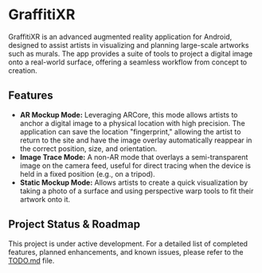 # GraffitiXR

GraffitiXR is an advanced augmented reality application for Android, designed to assist artists in visualizing and planning large-scale artworks such as murals. The app provides a suite of tools to project a digital image onto a real-world surface, offering a seamless workflow from concept to creation.

## Features

-   **AR Mockup Mode:** Leveraging ARCore, this mode allows artists to anchor a digital image to a physical location with high precision. The application can save the location "fingerprint," allowing the artist to return to the site and have the image overlay automatically reappear in the correct position, size, and orientation.
-   **Image Trace Mode:** A non-AR mode that overlays a semi-transparent image on the camera feed, useful for direct tracing when the device is held in a fixed position (e.g., on a tripod).
-   **Static Mockup Mode:** Allows artists to create a quick visualization by taking a photo of a surface and using perspective warp tools to fit their artwork onto it.

## Project Status & Roadmap

This project is under active development. For a detailed list of completed features, planned enhancements, and known issues, please refer to the [TODO.md](TODO.md) file.
